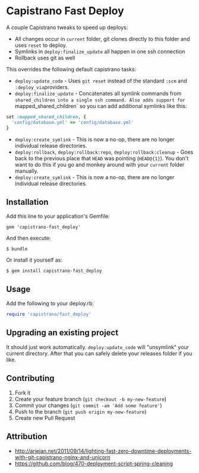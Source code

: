 # Capistrano Fast Deploy

A couple Capistrano tweaks to speed up deploys:

* All changes occur in `current` folder, git clones directly to this
  folder and uses `reset` to deploy.
* Symlinks in `deploy:finalize_update` all happen in one ssh connection
* Rollback uses git as well

This overrides the following default capistrano tasks:

* `deploy:update_code` - Uses `git reset` instead of the standard
  `:scm` and `:deploy_via`providers.
* `deploy:finalize_update` - Concatenates all symlink commands from
  `shared_children into a single ssh command. Also adds support for
  `mapped_shared_children` so you can add additional symlinks like this:

```ruby
set :mapped_shared_children, {
  'config/database.yml' => 'config/database.yml'
}
```
* `deploy:create_symlink` - This is now a no-op, there are no longer
  individual release directories.
* `deploy:rollback`, `deploy:rollback:repo`, `deploy:rollback:cleanup` -
  Goes back to the previous place that `HEAD`
  was pointing (`HEAD@{1}`). You don't want to do this if you go and
  monkey around with your `current` folder manually.
* `deploy:create_symlink` - This is now a no-op, there are no longer
  individual release directories.

## Installation

Add this line to your application's Gemfile:

    gem 'capistrano-fast_deploy'

And then execute:

    $ bundle

Or install it yourself as:

    $ gem install capistrano-fast_deploy

## Usage

Add the following to your deploy.rb:

```ruby
require 'capistrano/fast_deploy'
```

## Upgrading an existing project

It should just work automatically. `deploy:update_code` will "unsymlink"
your current directory. After that you can safely delete your releases
folder if you like.

## Contributing

1. Fork it
2. Create your feature branch (`git checkout -b my-new-feature`)
3. Commit your changes (`git commit -am 'Add some feature'`)
4. Push to the branch (`git push origin my-new-feature`)
5. Create new Pull Request

## Attribution

* http://ariejan.net/2011/09/14/lighting-fast-zero-downtime-deployments-with-git-capistrano-nginx-and-unicorn
* https://github.com/blog/470-deployment-script-spring-cleaning
